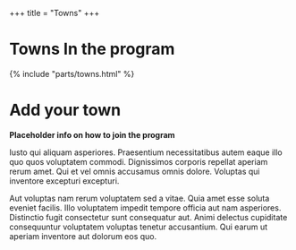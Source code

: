 +++
title = "Towns"
+++

# Towns In the program
{% include "parts/towns.html" %}

# Add your town
**Placeholder info on how to join the program**

Iusto qui aliquam asperiores. Praesentium necessitatibus autem eaque illo quo quos voluptatem commodi. Dignissimos corporis repellat aperiam rerum amet. Qui et vel omnis accusamus omnis dolore. Voluptas qui inventore excepturi excepturi.

Aut voluptas nam rerum voluptatem sed a vitae. Quia amet esse soluta eveniet facilis. Illo voluptatem impedit tempore officia aut nam asperiores. Distinctio fugit consectetur sunt consequatur aut. Animi delectus cupiditate consequuntur voluptatem voluptas tenetur accusantium. Qui earum ut aperiam inventore aut dolorum eos quo.
